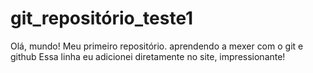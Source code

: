 # git_repositório_teste1
 Olá, mundo!
 Meu primeiro repositório.
 aprendendo a mexer com o git e github
 Essa linha eu adicionei diretamente no site, impressionante!

